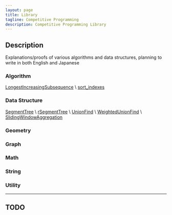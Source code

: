 ```yaml
---
layout: page
title: Library
tagline: Competitive Programming
description: Competitive Programming Library
---
```


## Description
Explanations/proofs of various algorithms and data structures, planning to write in both English and Japanese

### Algorithm
[LongestIncreasingSubsequence](pages/Algorithm/LongestIncreasingSubsequence.html) \\
[sort\_indexes](pages/Algorithm/sort_indexes.html)
### Data Structure
[SegmentTree](pages/DataStructure/SegmentTree.html) \\
[rSegmentTree](pages/DataStructure/rSegmentTree.html) \\
[UnionFind](pages/DataStructure/UnionFind.html) \\
[WeightedUnionFind](pages/DataStructure/WeightedUnionFind.html) \\
[SlidingWindowAggregation](pages/DataStructure/SlidingWindowAggregation.html)
### Geometry
### Graph
### Math
### String
### Utility

---

## TODO

